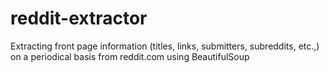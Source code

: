 # reddit-extractor
Extracting front page information (titles, links, submitters, subreddits, etc.,) on a periodical basis from reddit.com using BeautifulSoup 
